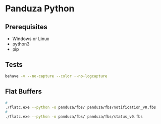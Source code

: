 # Panduza Python

## Prerequisites

- Windows or Linux
- python3
- pip 

## Tests

```bash
behave -v --no-capture --color --no-logcapture
```


## Flat Buffers

```bash
# 
./flatc.exe --python -o panduza/fbs/ panduza/fbs/notification_v0.fbs
# 
./flatc.exe --python -o panduza/fbs/ panduza/fbs/status_v0.fbs
```




